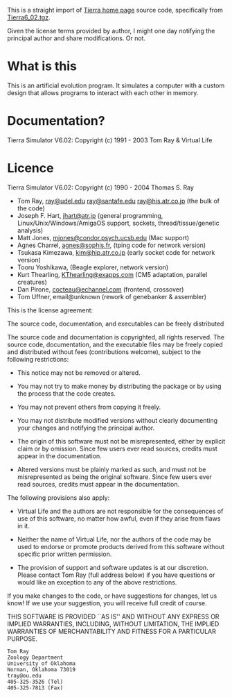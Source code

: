 This is a straight import of [Tierra home page](http://life.ou.edu/tierra/index.html) source code, specifically from [Tierra6_02.tgz](http://life.ou.edu/tierra/source/Tierra6_02.tgz).

Given the license terms provided by author, I might one day notifying
the principal author and share modifications.  Or not.

# What is this

This is an artificial evolution program.  It simulates a computer with
a custom design that allows programs to interact with each other in
memory.

# Documentation?



Tierra Simulator V6.02: Copyright (c) 1991 - 2003 Tom Ray & Virtual Life

# Licence

Tierra Simulator V6.02: Copyright (c) 1990 - 2004 Thomas S. Ray

* Tom Ray, ray@udel.edu ray@santafe.edu ray@his.atr.co.jp (the bulk of the code)
* Joseph F. Hart, jhart@atr.jp (general programming, Linux/Unix/Windows/AmigaOS support, sockets, thread/tissue/genetic analysis)
* Matt Jones, mjones@condor.psych.ucsb.edu (Mac support)
* Agnes Charrel, agnes@sophis.fr, (tping code for network version)
* Tsukasa Kimezawa, kim@hip.atr.co.jp (early socket code for network version)
* Tooru Yoshikawa, (Beagle explorer, network version)
* Kurt Thearling, KThearling@exapps.com (CM5 adaptation, parallel creatures)
* Dan Pirone, cocteau@echannel.com (frontend, crossover)
* Tom Uffner, email@unknown (rework of genebanker & assembler)

This is the license agreement:

The source code, documentation, and executables can be freely distributed

The source code and documentation is copyrighted, all rights reserved. The source code,
documentation, and the executable files may be freely copied and distributed without fees
(contributions welcome), subject to the following restrictions:

* This notice may not be removed or altered.

* You may not try to make money by distributing the package or by using the process that the code creates.

* You may not prevent others from copying it freely.

* You may not distribute modified versions without clearly documenting your changes
and notifying the principal author.

* The origin of this software must not be misrepresented, either by explicit claim or by
omission. Since few users ever read sources, credits must appear in the documentation.

* Altered versions must be plainly marked as such, and must not be misrepresented as
being the original software. Since few users ever read sources, credits must appear in the
documentation.

The following provisions also apply:

* Virtual Life and the authors are not responsible for the consequences of use of this
software, no matter how awful, even if they arise from flaws in it.

* Neither the name of Virtual Life, nor the authors of the code may be used to endorse or
promote products derived from this software without specific prior written permission.

* The provision of support and software updates is at our discretion.
Please contact Tom Ray (full address below) if you have questions or would like an
exception to any of the above restrictions.

If you make changes to the code, or have suggestions for changes, let us know! If we use
your suggestion, you will receive full credit of course.

THIS SOFTWARE IS PROVIDED ``AS IS'' AND WITHOUT ANY EXPRESS OR
IMPLIED WARRANTIES, INCLUDING, WITHOUT LIMITATION, THE IMPLIED
WARRANTIES OF MERCHANTABILITY AND FITNESS FOR A PARTICULAR
PURPOSE.

    Tom Ray
    Zoology Department
    University of Oklahoma
    Norman, Oklahoma 73019
    tray@ou.edu
    405-325-3526 (Tel)
    405-325-7813 (Fax)
